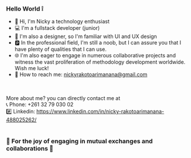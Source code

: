 ### Hello World ❕

<!--
**Ykcin360/Ykcin360** is a ✨ _special_ ✨ repository because its `README.md` (this file) appears on your GitHub profile.

Here are some ideas to get you started:

- 🔭 I’m currently working on ...
- 🌱 I’m currently learning ...
- 👯 I’m looking to collaborate on ...
- 🤔 I’m looking for help with ...
- 💬 Ask me about ...
- 📫 How to reach me: ...
- 😄 Pronouns: ...
- ⚡ Fun fact: ...
-->
- 👋 Hi, I'm Nicky a technology enthusiast
- 💻 I'm a fullstack developer (junior)
- 💫 I'm also a designer, so I'm familiar with UI and UX design
- 🅿 In the professional field, I'm still a noob, but I can assure you that I have plenty of qualities that I can use.
- 🌐 I'm also eager to engage in numerous collaborative projects and witness the vast proliferation of methodology development worldwide. Wish me luck!
- 💌 How to reach me: nickyrakotoarimanana@gmail.com

<br><br>
More about me? you can directly contact me at <br>
📞 Phone: +261 32 79 030 02 <br>
#️⃣ Linkedin: https://www.linkedin.com/in/nicky-rakotoarimanana-488025262/
<br><br>

### 🤝 For the joy of engaging in mutual exchanges and collaborations 🤝 
